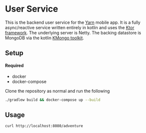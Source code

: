 # User Service

This is the backend user service for the [Yarn](https://github.com/Awilg/yarn-android) mobile app. 
It is a fully async/reactive service written entirely in kotlin and uses the 
[Ktor framework](https://github.com/ktorio/ktor). The underlying server is Netty. The backing datastore is
 MongoDB via the kotlin [KMongo toolkit](https://github.com/ktorio/ktor). 

## Setup
#### Required
- docker 
- docker-compose

Clone the repository as normal and run the following
```bash
./gradlew build && docker-compose up --build
```

## Usage

```
curl http://localhost:8080/adventure
```
